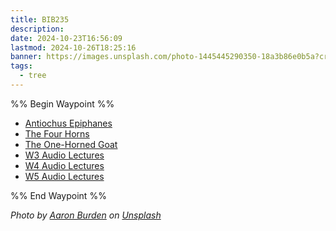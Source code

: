 ```yaml
---
title: BIB235
description: 
date: 2024-10-23T16:56:09
lastmod: 2024-10-26T18:25:16
banner: https://images.unsplash.com/photo-1445445290350-18a3b86e0b5a?crop=entropy&cs=tinysrgb&fit=max&fm=jpg&ixid=M3wzNjAwOTd8MHwxfHNlYXJjaHwyNnx8YmlibGV8ZW58MHwwfHx8MTcyOTk4MTUyOHww&ixlib=rb-4.0.3&q=80&w=1080
tags:
  - tree
---
```

  
%% Begin Waypoint %%  
- [Antiochus Epiphanes](./antiochus-epiphanes.md)  
- [The Four Horns](./four-horns.md)  
- [The One-Horned Goat](./one-horned-goat.md)  
- [W3 Audio Lectures](./W3-audio-lectures.md)  
- [W4 Audio Lectures](./W4-audio-lectures.md)  
- [W5 Audio Lectures](./W5%20Audio%20Lectures.md)  
  
%% End Waypoint %%  
  
  
*Photo by [Aaron Burden](https://unsplash.com/@aaronburden?utm_source=Obsidian%20Image%20Inserter%20Plugin&utm_medium=referral) on [Unsplash](https://unsplash.com/?utm_source=Obsidian%20Image%20Inserter%20Plugin&utm_medium=referral)*  
